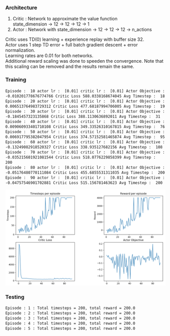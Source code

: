 ### Architecture

1. Critic : Network to approximate the value function <br> state_dimension -> 12 -> 12 -> 12 -> 1
2. Actor : Network with state_dimension -> 12 -> 12 -> 12 -> n_actions

Critic uses TD(0) learning + experience replay with buffer size 32. 
<br>Actor uses 1 step TD error + full batch gradient descent +  error normalization.
<br>Learning rates are 0.01 for both networks.
<br>Additional reward scaling was done to speeden the convergence. Note that this scaling can be removed and the results remain the same. 

### Training
```
Episode :  10 actor lr :  [0.01] critic lr :  [0.01] Actor Objective :  -0.010201778676774766 Critic Loss 588.0338168674045 Avg Timestep :  18
Episode :  20 actor lr :  [0.01] critic lr :  [0.01] Actor Objective :  0.006513764983729312 Critic Loss 477.68187994706005 Avg Timestep :  19
Episode :  30 actor lr :  [0.01] critic lr :  [0.01] Actor Objective :  -0.1845457323135868 Critic Loss 388.1130636892011 Avg Timestep :  31
Episode :  40 actor lr :  [0.01] critic lr :  [0.01] Actor Objective :  0.009060933401710108 Critic Loss 349.33526310167815 Avg Timestep :  76
Episode :  50 actor lr :  [0.01] critic lr :  [0.01] Actor Objective :  0.006917795382047954 Critic Loss 374.57152581465874 Avg Timestep :  95
Episode :  60 actor lr :  [0.01] critic lr :  [0.01] Actor Objective :  -0.13249082918520327 Critic Loss 338.935127682156 Avg Timestep :  108
Episode :  70 actor lr :  [0.01] critic lr :  [0.01] Actor Objective :  -0.035215601921081544 Critic Loss 518.0776229858399 Avg Timestep :  200
Episode :  80 actor lr :  [0.01] critic lr :  [0.01] Actor Objective :  -0.05176480770111084 Critic Loss 455.6855531311035 Avg Timestep :  200
Episode :  90 actor lr :  [0.01] critic lr :  [0.01] Actor Objective :  -0.04757546901702881 Critic Loss 515.156781463623 Avg Timestep :  200
```

![Experience Replay Critic + Batch Update Actor](RL_Benchmarks/fig2.png)

### Testing
```
Episode : 1 : Total timesteps = 200, total reward = 200.0
Episode : 2 : Total timesteps = 200, total reward = 200.0
Episode : 3 : Total timesteps = 200, total reward = 200.0
Episode : 4 : Total timesteps = 200, total reward = 200.0
Episode : 5 : Total timesteps = 200, total reward = 200.0
```